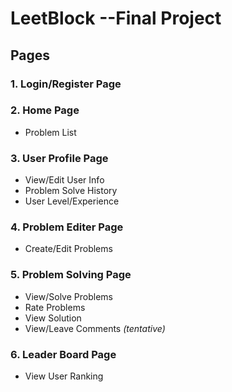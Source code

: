# **LeetBlock --Final Project**
## Pages
### 1. Login/Register Page
### 2. Home Page
* Problem List
### 3. User Profile Page
* View/Edit User Info
* Problem Solve History
* User Level/Experience
### 4. Problem Editer Page
* Create/Edit Problems
### 5. Problem Solving Page
* View/Solve Problems
* Rate Problems
* View Solution
* View/Leave Comments *(tentative)*
### 6. Leader Board Page
* View User Ranking